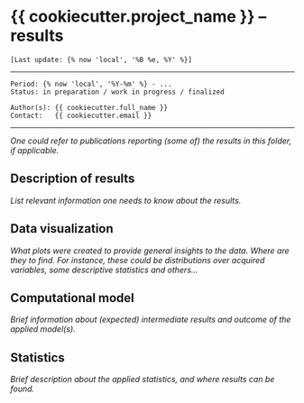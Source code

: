 # {{ cookiecutter.project_name }} – **results**

`[Last update: {% now 'local', '%B %e, %Y' %}]`

***
    Period: {% now 'local', '%Y-%m' %} - ...
    Status: in preparation / work in progress / finalized

    Author(s): {{ cookiecutter.full_name }}
    Contact:   {{ cookiecutter.email }}

***

*One could refer to publications reporting (some of) the results in this folder, if applicable.*

## Description of results

*List relevant information one needs to know about the results.*

## Data visualization

*What plots were created to provide general insights to the data. Where are they to find. For instance, these could be distributions over acquired variables, some descriptive statistics and others...*

## Computational model

*Brief information about (expected) intermediate results and outcome of the applied model(s).*

## Statistics

*Brief description about the applied statistics, and where results can be found.*
